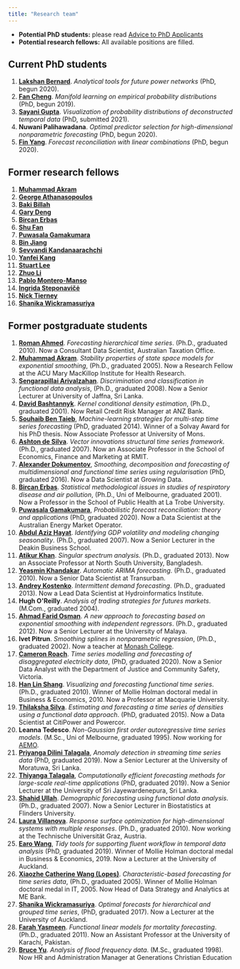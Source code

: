 ```yaml
---
title: "Research team"
---
```


  * **Potential PhD students:** please read [Advice to PhD Applicants](/hyndsight/phdapplicants/)
  * **Potential research fellows:** All available positions are filled.


## Current PhD students

  1. **[Lakshan Bernard](https://acems.org.au/our-people/lakshan-bernard)**. *Analytical tools for future power networks* (PhD, begun 2020).
  1. **[Fan Cheng](https://fancheng.me/)**. *Manifold learning on empirical probability distributions* (PhD, begun 2019). [<i class="fa fa-github-alt" style="color:#03396c;font-size:80%;padding-top:6px;"></i>](https://github.com/ffancheng)
  1. **[Sayani Gupta](https://sayani.netlify.com/)**. *Visualization of probability distributions of deconstructed temporal data* (PhD, submitted 2021). [<i class="fa fa-github-alt" style="color:#03396c;font-size:80%;padding-top:6px;"></i>](https://github.com/Sayani07)
  1. **Nuwani Palihawadana**. *Optimal predictor selection for high-dimensional nonparametric forecasting* (PhD, begun 2020).  [<i class="fa fa-github-alt" style="color:#03396c;font-size:80%;padding-top:6px;"></i>](https://github.com/nuwani-palihawadana)
  1. **[Fin Yang](https://yangzhuoranyang.com/)**. *Forecast reconciliation with linear combinations* (PhD, begun 2020). [<i class="fa fa-github-alt" style="color:#03396c;font-size:80%;padding-top:6px;"></i>](https://github.com/finyang/)

## Former research fellows

  1. **[Muhammad Akram](https://scholar.google.com.au/citations?user=MCPaEzoAAAAJ)**
  1. **[George Athanasopoulos](https://research.monash.edu/en/persons/george-athanasopoulos)** [<i class="fa fa-github-alt" style="color:#03396c;font-size:80%;padding-top:6px;"></i>](https://github.com/georgeAthana)
  1. **[Baki Billah](https://research.monash.edu/en/persons/md-billah)**
  1. **[Gary Deng](https://www.linkedin.com/in/gary-minfeng-deng)**
  1. **[Bircan Erbas](https://scholars.latrobe.edu.au/display/berbas)**
  1. **[Shu Fan](http://users.monash.edu.au/~shufan/)**
  1. **[Puwasala Gamakumara](https://puwasala.netlify.app/)** [<i class="fa fa-github-alt" style="color:#03396c;font-size:80%;padding-top:6px;"></i>](https://github.com/PuwasalaG)
  1. **[Bin Jiang](https://www.linkedin.com/in/bin-jiang-44918b28/)**
  1. **[Sevvandi Kandanaarachchi](https://sevvandi.netlify.com/)** [<i class="fa fa-github-alt" style="color:#03396c;font-size:80%;padding-top:6px;"></i>](https://github.com/sevvandi)
  1. **[Yanfei Kang](http://yanfei.site)** [<i class="fa fa-github-alt" style="color:#03396c;font-size:80%;padding-top:6px;"></i>](https://github.com/ykang)
  1. **[Stuart Lee](https://stuartlee.org/)** [<i class="fa fa-github-alt" style="color:#03396c;font-size:80%;padding-top:6px;"></i>](https://github.com/sa-lee/)
  1. **[Zhuo Li](https://sites.google.com/view/zhuo-li/home)**
  1. **[Pablo Montero-Manso](https://www.sydney.edu.au/business/about/our-people/academic-staff/pablo-monteromanso.html)** [<i class="fa fa-github-alt" style="color:#03396c;font-size:80%;padding-top:6px;"></i>](https://github.com/pmontman)
  1. **[Ingrida Steponavičė](http://users.monash.edu/~ingridas/)**
  1. **[Nick Tierney](https://www.njtierney.com/)** [<i class="fa fa-github-alt" style="color:#03396c;font-size:80%;padding-top:6px;"></i>](https://github.com/njtierney)
  1. **[Shanika Wickramasuriya](https://unidirectory.auckland.ac.nz/people/profile/s-wickramasuriya)** [<i class="fa fa-github-alt" style="color:#03396c;font-size:80%;padding-top:6px;"></i>](https://github.com/ShanikaLW)


## Former postgraduate students

  1. **[Roman Ahmed](https://www.linkedin.com/in/romanahmed)**. *Forecasting hierarchical time series*. (Ph.D., graduated 2010). Now a Consultant Data Scientist, Australian Taxation Office.
  1. **[Muhammad Akram](https://scholar.google.com.au/citations?user=MCPaEzoAAAAJ)**. *Stability properties of state space models for exponential smoothing*, (Ph.D., graduated 2005). Now a Research Fellow at the ACU Mary MacKillop Institute for Health Research.
  1. **[Sengarapillai Arivalzahan](https://scholar.google.com/citations?user=jOoVou0AAAAJ)**. *Discrimination and classification in functional data analysis*, (Ph.D., graduated 2008). Now a Senior Lecturer at University of Jaffna, Sri Lanka.
  1. **[David Bashtannyk](https://www.linkedin.com/in/david-bashtannyk-53b30796)**. *Kernel conditional density estimation*, (Ph.D., graduated 2001). Now Retail Credit Risk Manager at ANZ Bank.
  1. **[Souhaib Ben Taieb](http://souhaib-bentaieb.com/)**, *Machine-learning strategies for multi-step time series forecasting* (PhD, graduated 2014). Winner of a Solvay Award for his PhD thesis. Now Associate Professor at University of Mons. [<i class="fa fa-github-alt" style="color:#03396c;font-size:80%;padding-top:6px;"></i>](https://github.com/bsouhaib/)
  1. **[Ashton de Silva](http://www.rmit.edu.au/contact/staff-contacts/academic-staff/d/de-silva-dr-ashton)**. *Vector innovations structural time series framework*. (Ph.D., graduated 2007). Now an Associate Professor in the School of Economics, Finance and Marketing at RMIT.
  1. **[Alexander Dokumentov](https://www.linkedin.com/in/dokumentov/)**, <em>Smoothing, decomposition and forecasting of multidimensional and functional time series using regularisation</em> (PhD, graduated 2016). Now a Data Scientist at Growing Data. [<i class="fa fa-github-alt" style="color:#03396c;font-size:80%;padding-top:6px;"></i>](https://github.com/dokal01/)
  1. **[Bircan Erbas](https://scholars.latrobe.edu.au/display/berbas)**. *Statistical methodological issues in studies of respiratory disease and air pollution*, (Ph.D., Uni of Melbourne, graduated 2001). Now a Professor in the School of Public Health at La Trobe University.
  1. **[Puwasala Gamakumara](https://puwasala.netlify.app/)**, *Probabilistic forecast reconciliation: theory and applications* (PhD, graduated 2020).  Now a Data Scientist at the Australian Energy Market Operator. [<i class="fa fa-github-alt" style="color:#03396c;font-size:80%;padding-top:6px;"></i>](https://github.com/PuwasalaG)
  1. **[Abdul Aziz Hayat](http://www.deakin.edu.au/about-deakin/people/abdul-hayat-muhammad)**. *Identifying GDP volatility and modeling changing seasonality*. (Ph.D., graduated 2007). Now a Senior Lecturer in the Deakin Business School.
  1. **[Atikur Khan](https://atikurkhan.net/)**. *Singular spectrum analysis.* (Ph.D., graduated 2013). Now an Associate Professor at North South University, Bangladesh.
  1. **[Yeasmin Khandakar](https://www.linkedin.com/in/yeasminkhandakar/)**. *Automatic ARIMA forecasting*. (Ph.D., graduated 2010). Now a Senior Data Scientist at Transurban.
  1. **[Andrey Kostenko](https://www.linkedin.com/in/akoste01/)**. *Intermittent demand forecasting*. (Ph.D., graduated 2013). Now a Lead Data Scientist at Hydroinformatics Institute.
  1. **Hugh O'Reilly**. *Analysis of trading strategies for futures markets*. (M.Com., graduated 2004).
  1. **[Ahmad Farid Osman](https://umexpert.um.edu.my/faridosman)**. *A new approach to forecasting based on exponential smoothing with independent regressors*. (Ph.D., graduated 2012). Now a Senior Lecturer at the University of Malaya.
  1. **Ivet Pitrun**. *Smoothing splines in nonparametric regression*, (Ph.D., graduated 2002). Now a teacher at [Monash College](http://www.monash.edu/monashcollege).
  1. **[Cameron Roach](https://www.linkedin.com/in/cameron-roach-00873b69/)**. *Time series modelling and forecasting of disaggregated electricity data*, (PhD, graduated 2020). Now a Senior Data Analyst with the Department of Justice and Community Safety, Victoria. [<i class="fa fa-github-alt" style="color:#03396c;font-size:80%;padding-top:6px;"></i>](https://github.com/camroach87/)
  1. **[Han Lin Shang](https://researchers.mq.edu.au/en/persons/hanlin-shang)**. *Visualizing and forecasting functional time series*. (Ph.D., graduated 2010). Winner of Mollie Holman doctoral medal in Business &amp; Economics, 2010. Now a Professor at Macquarie University.
  1. **[Thilaksha Silva](https://www.linkedin.com/in/thilakshasilva/)**. *Estimating and forecasting a time series of densities using a functional data approach*. (PhD, graduated 2015). Now a Data Scientist at CitiPower and Powercor.
  1. **Leanna Tedesco**. *Non-Gaussian first order autoregressive time series models*. (M.Sc., Uni of Melbourne, graduated 1995). Now working for [AEMO](https://aemo.com.au/en/about/careers/employee-stories/employee-in-the-spotlight-with-leanna-tedesco).
  1. **[Priyanga Dilini Talagala](http://prital.netlify.com/)**, *Anomaly detection in streaming time series data* (PhD, graduated 2019). Now a Senior Lecturer at the University of Moratuwa, Sri Lanka. [<i class="fa fa-github-alt" style="color:#03396c;font-size:80%;padding-top:6px;"></i>](https://github.com/pridiltal)
  1. **[Thiyanga Talagala](https://thiyanga.netlify.com/)**, *Computationally efficient forecasting methods for large-scale real-time applications* (PhD, graduated 2019). Now a Senior Lecturer at the University of Sri Jayewardenepura, Sri Lanka. [<i class="fa fa-github-alt" style="color:#03396c;font-size:80%;padding-top:6px;"></i>](https://github.com/thiyangt)
  1. **[Shahid Ullah](https://www.flinders.edu.au/people/shahid.ullah)**. *Demographic forecasting using functional data analysis*. (Ph.D., graduated 2007). Now a Senior Lecturer in Biostatistics at Flinders University.
  1. **[Laura Villanova](https://scholar.google.com.au/citations?user=OeZdcD0AAAAJ)**. *Response surface optimization for high-dimensional systems with multiple responses*. (Ph.D., graduated 2010). Now working at the Technische Universität Graz, Austria.
  1. **[Earo Wang](http://earo.me)**, *Tidy tools for supporting fluent workflow in temporal data analysis* (PhD, graduated 2019). Winner of Mollie Holman doctoral medal in Business &amp; Economics, 2019. Now a Lecturer at the University of Auckland. [<i class="fa fa-github-alt" style="color:#03396c;font-size:80%;padding-top:6px;"></i>](https://github.com/earowang)
  1. **[Xiaozhe Catherine Wang (Lopes)](https://www.linkedin.com/in/catherine-lopes/)**. *Characteristic-based forecasting for time series data*, (Ph.D., graduated 2005). Winner of Mollie Holman doctoral medal in IT, 2005. Now Head of Data Strategy and Analytics at ME Bank.
  1. **[Shanika Wickramasuriya](https://unidirectory.auckland.ac.nz/people/profile/s-wickramasuriya)**. *Optimal forecasts for hierarchical and grouped time series*, (PhD, graduated 2017). Now a Lecturer at the University of Auckland. [<i class="fa fa-github-alt" style="color:#03396c;font-size:80%;padding-top:6px;"></i>](https://github.com/ShanikaLW)
  1. **[Farah Yasmeen](https://www.researchgate.net/profile/Farah_Yasmeen)**. *Functional linear models for mortality forecasting*. (Ph.D., graduated 2011). Now an Assistant Professor at the University of Karachi, Pakistan.
  1. **[Bruce Yu](https://www.linkedin.com/in/bruce-yu-198a3a10)**. *Analysis of flood frequency data*. (M.Sc., graduated 1998). Now HR and Administration Manager at Generations Christian Education
